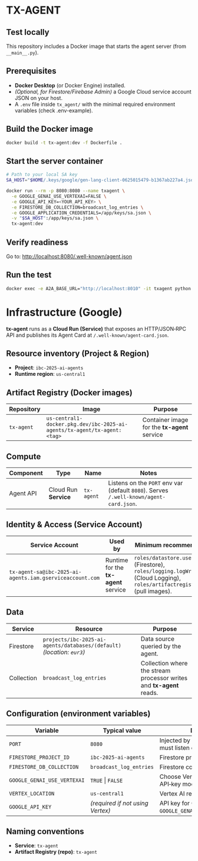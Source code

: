 # TX-AGENT 

## Test locally

This repository includes a Docker image that starts the agent server (from `__main__.py`).

## Prerequisites
- **Docker Desktop** (or Docker Engine) installed.
- *(Optional, for Firestore/Firebase Admin)* a Google Cloud service account JSON on your host.
- A `.env` file inside `tx_agent/` with the minimal required environment variables (check .env-example).

## Build the Docker image

```bash
docker build -t tx-agent:dev -f Dockerfile .
```

## Start the server container

```bash
# Path to your local SA key
SA_HOST="$HOME/.keys/google/gen-lang-client-0625015479-b1367ab227a4.json"

docker run --rm -p 8080:8080 --name txagent \
  -e GOOGLE_GENAI_USE_VERTEXAI=FALSE \
  -e GOOGLE_API_KEY=<YOUR_API_KEY> \
  -e FIRESTORE_DB_COLLECTION=broadcast_log_entries \
  -e GOOGLE_APPLICATION_CREDENTIALS=/app/keys/sa.json \
  -v "$SA_HOST":/app/keys/sa.json \
  tx-agent:dev
```

## Verify readiness

Go to: [http://localhost:8080/.well-known/agent.json](http://localhost:8080/.well-known/agent.json)

## Run the test

```bash
docker exec -e A2A_BASE_URL="http://localhost:8010" -it txagent python /app/test_a2a.py
```

# Infrastructure (Google)

**tx-agent** runs as a **Cloud Run (Service)** that exposes an HTTP/JSON‑RPC API and publishes its Agent Card at `/.well-known/agent-card.json`. 

## Resource inventory (Project & Region)

* **Project**: `ibc-2025-ai-agents`
* **Runtime region**: `us-central1`

## Artifact Registry (Docker images)

| Repository | Image                                                                   | Purpose                                      |
| ---------- | ----------------------------------------------------------------------- | -------------------------------------------- |
| `tx-agent` | `us-central1-docker.pkg.dev/ibc-2025-ai-agents/tx-agent/tx-agent:<tag>` | Container image for the **tx-agent** service |

## Compute

| Component | Type                  | Name       | Notes                                                                                  |
| --------- | --------------------- | ---------- | -------------------------------------------------------------------------------------- |
| Agent API | Cloud Run **Service** | `tx-agent` | Listens on the `PORT` env var (default `8080`). Serves `/.well-known/agent-card.json`. |

## Identity & Access (Service Account)

| Service Account                                          | Used by                              | Minimum recommended roles                                                                                                     |
| -------------------------------------------------------- | ------------------------------------ | ----------------------------------------------------------------------------------------------------------------------------- |
| `tx-agent-sa@ibc-2025-ai-agents.iam.gserviceaccount.com` | Runtime for the **tx-agent** service | `roles/datastore.user` (Firestore), `roles/logging.logWriter` (Cloud Logging), `roles/artifactregistry.reader` (pull images). |


## Data

| Service    | Resource                                                               | Purpose                                                              |
| ---------- | ---------------------------------------------------------------------- | -------------------------------------------------------------------- |
| Firestore  | `projects/ibc-2025-ai-agents/databases/(default)` *(location: `eur3`)* | Data source queried by the agent.                                    |
| Collection | `broadcast_log_entries`                                                | Collection where the stream processor writes and **tx-agent** reads. |

## Configuration (environment variables)

| Variable                    | Typical value                    | Description                                                      |
| --------------------------- | -------------------------------- | ---------------------------------------------------------------- |
| `PORT`                      | `8080`                           | Injected by Cloud Run; the service must listen on this port.     |
| `FIRESTORE_PROJECT_ID`      | `ibc-2025-ai-agents`             | Firestore project ID.                                            |
| `FIRESTORE_DB_COLLECTION`   | `broadcast_log_entries`          | Firestore collection to query.                                   |
| `GOOGLE_GENAI_USE_VERTEXAI` | `TRUE` \| `FALSE`                | Choose Vertex AI (`TRUE`) or API‑key mode (`FALSE`).             |
| `VERTEX_LOCATION`           | `us-central1`                    | Vertex AI region (if enabled).                                   |
| `GOOGLE_API_KEY`            | *(required if not using Vertex)* | API key for Google GenAI when `GOOGLE_GENAI_USE_VERTEXAI=FALSE`. |

## Naming conventions

* **Service**: `tx-agent`
* **Artifact Registry (repo)**: `tx-agent`
